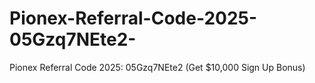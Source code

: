 # Pionex-Referral-Code-2025-05Gzq7NEte2-
Pionex Referral Code 2025: 05Gzq7NEte2 (Get $10,000 Sign Up Bonus)

